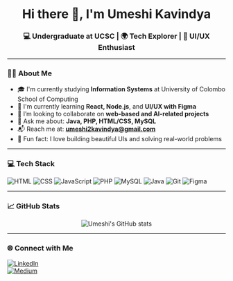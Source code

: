 <h1 align="center">Hi there 👋, I'm Umeshi Kavindya</h1>
<h3 align="center">💻 Undergraduate at UCSC | 🌍 Tech Explorer | 🎨 UI/UX Enthusiast</h3>

---

### 🙋‍♀️ About Me

- 🎓 I'm currently studying **Information Systems** at University of Colombo School of Computing  
- 🚀 I'm currently learning **React, Node.js**, and **UI/UX with Figma**  
- 🤝 I’m looking to collaborate on **web-based and AI-related projects**  
- 💬 Ask me about: **Java, PHP, HTML/CSS, MySQL**  
- 📬 Reach me at: **umeshi2kavindya@gmail.com**  
- 🌟 Fun fact: I love building beautiful UIs and solving real-world problems  

---

### 💻 Tech Stack

![HTML](https://img.shields.io/badge/-HTML5-E34F26?style=flat&logo=html5)
![CSS](https://img.shields.io/badge/-CSS3-1572B6?style=flat&logo=css3)
![JavaScript](https://img.shields.io/badge/-JavaScript-F7DF1E?style=flat&logo=javascript)
![PHP](https://img.shields.io/badge/-PHP-777BB4?style=flat&logo=php)
![MySQL](https://img.shields.io/badge/-MySQL-4479A1?style=flat&logo=mysql)
![Java](https://img.shields.io/badge/-Java-007396?style=flat&logo=java)
![Git](https://img.shields.io/badge/-Git-F05032?style=flat&logo=git)
![Figma](https://img.shields.io/badge/-Figma-000000?style=flat&logo=figma)

---

### 📈 GitHub Stats

<p align="center">
  <img src="https://github-readme-stats.vercel.app/api?username=Umeshi2002&show_icons=true&theme=default" alt="Umeshi's GitHub stats"/>
</p>

---

### 🌐 Connect with Me

[![LinkedIn](https://img.shields.io/badge/-LinkedIn-blue?logo=linkedin&style=flat-square)](https://www.linkedin.com/in/umeshi-kavindya-94606a277/)  
[![Medium](https://img.shields.io/badge/-Medium-black?logo=medium&style=flat-square)](https://medium.com/@umeshi2kavindya)
